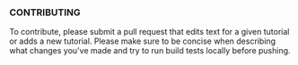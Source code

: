 ### CONTRIBUTING

To contribute, please submit a pull request that edits text for a given tutorial or adds a new tutorial. Please make sure to be concise when describing what changes you've made and try to run build tests locally before pushing.